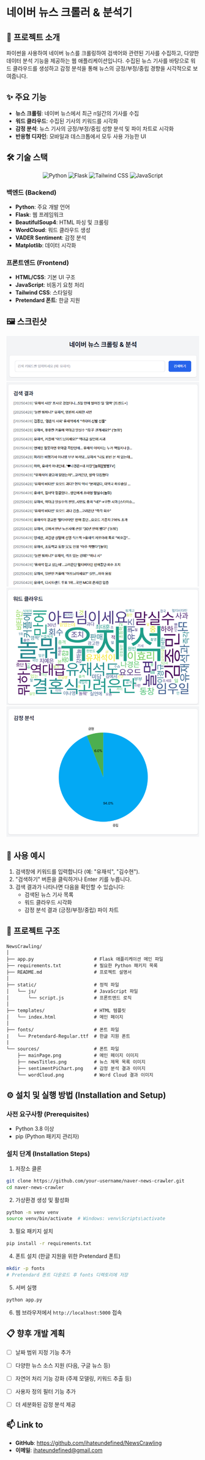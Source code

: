 # 네이버 뉴스 크롤러 & 분석기

## 📝 프로젝트 소개

파이썬을 사용하여 네이버 뉴스를 크롤링하여 검색어와 관련된 기사를 수집하고, 다양한 데이터 분석 기능을 제공하는 웹 애플리케이션입니다. 수집된 뉴스 기사를 바탕으로 워드 클라우드를 생성하고 감정 분석을 통해 뉴스의 긍정/부정/중립 경향을 시각적으로 보여줍니다.


## ✨ 주요 기능

- **뉴스 크롤링**: 네이버 뉴스에서 최근 n일간의 기사를 수집
- **워드 클라우드**: 수집된 기사의 키워드를 시각화
- **감정 분석**: 뉴스 기사의 긍정/부정/중립 성향 분석 및 파이 차트로 시각화
- **반응형 디자인**: 모바일과 데스크톱에서 모두 사용 가능한 UI


## 🛠️ 기술 스택

<div align="center">
  <img src="https://img.shields.io/badge/Python-3776AB?style=for-the-badge&logo=python&logoColor=white" alt="Python">
  <img src="https://img.shields.io/badge/Flask-000000?style=for-the-badge&logo=flask&logoColor=white" alt="Flask">
  <img src="https://img.shields.io/badge/Tailwind_CSS-38B2AC?style=for-the-badge&logo=tailwind-css&logoColor=white" alt="Tailwind CSS">
  <img src="https://img.shields.io/badge/JavaScript-F7DF1E?style=for-the-badge&logo=javascript&logoColor=black" alt="JavaScript">
</div>

### 백엔드 (Backend)
- **Python**: 주요 개발 언어
- **Flask**: 웹 프레임워크
- **BeautifulSoup4**: HTML 파싱 및 크롤링
- **WordCloud**: 워드 클라우드 생성
- **VADER Sentiment**: 감정 분석
- **Matplotlib**: 데이터 시각화

### 프론트엔드 (Frontend)
- **HTML/CSS**: 기본 UI 구조
- **JavaScript**: 비동기 요청 처리
- **Tailwind CSS**: 스타일링
- **Pretendard 폰트**: 한글 지원


## 🖼️ 스크린샷

![App Screenshot](sources/mainPage.png)
![News Titles](sources/newsTitles.png)
![Word Cloud](sources/wordCloud.png)
![Sentiment Analysis](sources/sentimentPiChart.png)


## 🌟 사용 예시

1. 검색창에 키워드를 입력합니다 (예: "유재석", "김수현").
2. "검색하기" 버튼을 클릭하거나 Enter 키를 누릅니다.
3. 검색 결과가 나타나면 다음을 확인할 수 있습니다:
   - 검색된 뉴스 기사 목록
   - 워드 클라우드 시각화
   - 감정 분석 결과 (긍정/부정/중립) 파이 차트


## 📄 프로젝트 구조

```
NewsCrawling/
│
├── app.py                      # Flask 애플리케이션 메인 파일
├── requirements.txt            # 필요한 Python 패키지 목록
├── README.md                   # 프로젝트 설명서
│
├── static/                     # 정적 파일
│   └── js/                     # JavaScript 파일
│       └── script.js           # 프론트엔드 로직
│
├── templates/                  # HTML 템플릿
│   └── index.html              # 메인 페이지
│
├── fonts/                      # 폰트 파일
|   └── Pretendard-Regular.ttf  # 한글 지원 폰트
|
└── sources/                    # 폰트 파일
    ├── mainPage.png            # 메인 페이지 이미지
    ├── newsTitles.png          # 뉴스 제목 목록 이미지
    ├── sentimentPiChart.png    # 감정 분석 결과 이미지
    └── wordCloud.png           # Word Cloud 결과 이미지
```


## ⚙️ 설치 및 실행 방법 (Installation and Setup)

### 사전 요구사항 (Prerequisites)
- Python 3.8 이상
- pip (Python 패키지 관리자)

### 설치 단계 (Installation Steps)

1. 저장소 클론
```bash
git clone https://github.com/your-username/naver-news-crawler.git
cd naver-news-crawler
```

2. 가상환경 생성 및 활성화
```bash
python -m venv venv
source venv/bin/activate  # Windows: venv\Scripts\activate
```

3. 필요 패키지 설치
```bash
pip install -r requirements.txt
```

4. 폰트 설치 (한글 지원을 위한 Pretendard 폰트)
```bash
mkdir -p fonts
# Pretendard 폰트 다운로드 후 fonts 디렉토리에 저장
```

5. 서버 실행
```bash
python app.py
```

6. 웹 브라우저에서 `http://localhost:5000` 접속


## 📋 향후 개발 계획

- [ ] 날짜 범위 지정 기능 추가
- [ ] 다양한 뉴스 소스 지원 (다음, 구글 뉴스 등)
- [ ] 자연어 처리 기능 강화 (주제 모델링, 키워드 추출 등)
- [ ] 사용자 정의 필터 기능 추가
- [ ] 더 세분화된 감정 분석 제공


## 📫 Link to

- **GitHub**: https://github.com/ihateundefined/NewsCrawling
- **이메일**: ihateundefined@gmail.com
